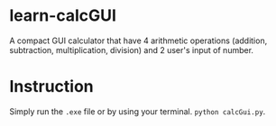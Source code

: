 # learn-calcGUI
 A compact GUI calculator that have 4 arithmetic operations (addition, subtraction, multiplication, division) and 2 user's input of number.
# Instruction
 Simply run the `.exe` file or by using your terminal.
 `python calcGui.py`.
